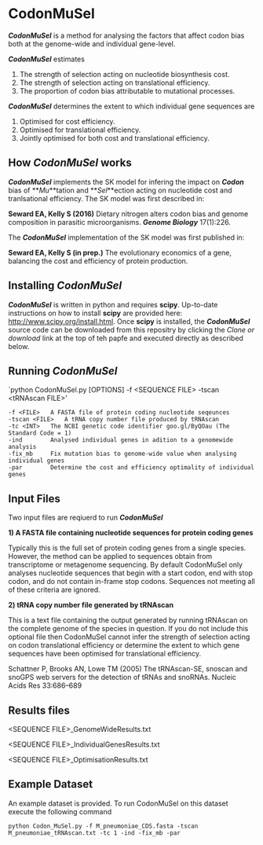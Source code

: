# CodonMuSel
**_CodonMuSel_** is a method for analysing the factors that affect codon bias both at the genome-wide and individual gene-level. 

**_CodonMuSel_** estimates
1) The strength of selection acting on nucleotide biosynthesis cost.
2) The strength of selection acting on translational efficiency.
3) The proportion of codon bias attributable to mutational processes.

**_CodonMuSel_** determines the extent to which individual gene sequences are
1) Optimised for cost efficiency.
2) Optimised for translational efficiency.
3) Jointly optimised for both cost and translational efficiency.

## How _CodonMuSel_ works
**_CodonMuSel_** implements the SK model for infering the impact on **_Codon_** bias of **_Mu_**tation and **_Sel_**ection acting on nucleotide cost and tranlsational efficiency. The SK model was first described in:

**Seward EA, Kelly S (2016)** Dietary nitrogen alters codon bias and genome composition in parasitic microorganisms. **_Genome Biology_** 17(1):226.

The **_CodonMuSel_** implementation of the SK model was first published in:

**Seward EA, Kelly S (in prep.)** The evolutionary economics of a gene, balancing the cost and efficiency of protein production.

## Installing _CodonMuSel_
**_CodonMuSel_** is written in python and requires **scipy**. Up-to-date instructions on how to install **scipy** are provided here: http://www.scipy.org/install.html. Once **scipy** is installed, the **_CodonMuSel_** source code can be downloaded from this repositry by clicking the _Clone or download_ link at the top of teh papfe and executed directly as described below.


## Running _CodonMuSel_

`python CodonMuSel.py [OPTIONS] -f \<SEQUENCE FILE\> -tscan \<tRNAscan FILE\>'

	-f <FILE>	A FASTA file of protein coding nucleotide seqeunces
	-tscan <FILE>	A tRNA copy number file produced by tRNAscan
	-tc <INT>	The NCBI genetic code identifier goo.gl/ByQOau (The Standard Code = 1)
	-ind		Analysed individual genes in adition to a genomewide analysis
	-fix_mb		Fix mutation bias to genome-wide value when analysing individual genes
	-par 		Determine the cost and efficiency optimality of individual genes

## Input Files

Two input files are reqiuerd to run **_CodonMuSel_** 

**1) A FASTA file containing nucleotide sequences for protein coding genes**

Typically this is the full set of protein coding genes from a single species. However, the method can be applied to sequences obtain from transcriptome or metagenome sequencing. By default CodonMuSel only analyses nucleotide sequences that begin with a start codon, end with stop codon, and do not contain in-frame stop codons. Sequences not meeting all of these criteria are ignored.

**2) tRNA copy number file generated by tRNAscan**

This is a text file containing the output generated by running tRNAscan on the complete genome of the species in question. If you do not include this optional file then CodonMuSel cannot infer the strength of selection acting on codon translational efficiency or determine the extent to which gene sequences have been optimised for translational efficiency.

Schattner P, Brooks AN, Lowe TM (2005) The tRNAscan-SE, snoscan and snoGPS web servers for the detection of tRNAs and snoRNAs. Nucleic Acids Res 33:686–689


## Results files

\<SEQUENCE FILE\>_GenomeWideResults.txt

\<SEQUENCE FILE\>_IndividualGenesResults.txt

\<SEQUENCE FILE\>_OptimisationResults.txt


## Example Dataset

An example dataset is provided. To run CodonMuSel on this dataset execute the following command

`python Codon_MuSel.py -f M_pneumoniae_CDS.fasta -tscan M_pneumoniae_tRNAscan.txt -tc 1 -ind -fix_mb -par`
